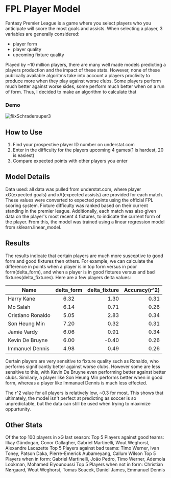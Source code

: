 # FPL Player Model

Fantasy Premier League is a game where you select players who you anticipate will score the most goals and assists. When selecting a player, 3 variables are generally considered:
 - player form
 - player quality
 - upcoming fixture quality

Played by ~10 million players, there are many well made models predicting a players production and the impact of these stats. However, none of these publically available algoritms take into account a players proclivity to produce more when they play against worse clubs. Some players perform much better against worse sides, some perform much better when on a run of form. Thus, I decided to make an algorithm to calculate that

### Demo
![flixSchradersuper3](https://user-images.githubusercontent.com/85814674/175180886-b21692b4-d0c9-4969-a678-c5bf60786a0c.gif)


## How to Use
1. Find your prospective player ID number on understat.com
2. Enter in the difficulty for the players upcoming 4 games(1 is hardest, 20 is easiest)
3. Compare expected points with other players you enter

## Model Details
Data used: all data was pulled from understat.com, where player xG(expected goals) and xA(expected assists) are provided for each match. These values were converted to expected points using the official FPL scoring system. Fixture difficulty was ranked based on their current standing in the premier league. Additionally, each match was also given data on the player's most recent 4 fixtures, to indicate the current form of the player. From this, the model was trained using a linear regression model from sklearn.linear_model. 

## Results
The results indicate that certain players are much more susceptive to good form and good fixtures then others. For example, we can calculate the difference in points when a player is in top form versus in poor form(delta_form), and when a player is in good fixtures versus and bad fixtures(delta_fixtures). Here are a few players delta values:

| Name     | delta_form         | delta_fixture  | Accuracy(r^2)  |
| ------------- |:-------------:| -----:| ------:|
| Harry Kane   | 6.32 | 1.30 | 0.31 |
| Mo Salah      | 6.14     |   0.71 | 0.26 |
| Cristiano Ronaldo | 5.05      |    2.83 | 0.34 |
| Son Heung Min   | 7.20 | 0.32 | 0.31 |
| Jamie Vardy    | 6.06    |   0.91 | 0.34 |
| Kevin De Bruyne | 6.00      |    -0.40 | 0.26 |
| Immanuel Dennis   | 4.98 | 0.49 | 0.26


Certain players are very sensitive to fixture quality such as Ronaldo, who performs significantly better against worse clubs. However some are less sensitive to this, with Kevin De Bruyne even performing better against better clubs. Similarly, a player like Son Heung Min performs better when in good form, whereas a player like Immanuel Dennis is much less effected. 

The r^2 value for all players is relatively low, ~0.3 for most. This shows that ultimately, the model isn't perfect at predicting as soccer is so unpredictable, but the data can still be used when trying to maximize oppurtunity. 

## Other Stats
Of the top 100 players in xG last season:
Top 5 Players against good teams: Ilkay Gündogan, Conor Gallagher, Gabriel Martinelli, Wout Weghorst, Alexandre Lacazette
Top 5 Players against bad teams: Timo Werner, Ivan Toney, Patson Daka, Pierre-Emerick Aubameyang, Callum Wilson
Top 5 Players when in form: Gabriel Martinelli, João Pedro, Timo Werner, Ademola Lookman, Mohamed Elyounoussi
Top 5 Players when not in form: Christian Nørgaard, Wout Weghorst, Tomas Soucek, Daniel James, Emmanuel Dennis
